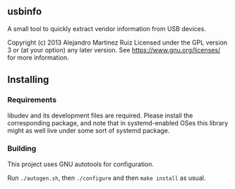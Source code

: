 ## usbinfo

A small tool to quickly extract vendor information from USB devices.

Copyright (c) 2013 Alejandro Martinez Ruiz <alex at flawedcode dot org>
Licensed under the GPL version 3 or (at your option) any later version.
See https://www.gnu.org/licenses/ for more information.

## Installing

### Requirements

libudev and its development files are required. Please install the corresponding
package, and note that in systemd-enabled OSes this library might as well live
under some sort of systemd package.

### Building

This project uses GNU autotools for configuration.

Run `./autogen.sh`, then `./configure` and then `make install` as usual.
